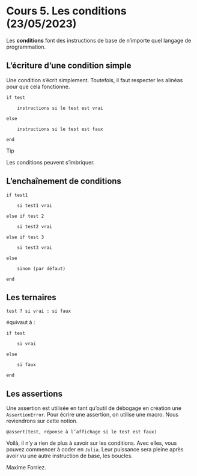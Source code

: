 # Cours 5. Les conditions (23/05/2023)

Les **conditions** font des instructions de base de n’importe quel langage de programmation.

## L’écriture d’une condition simple

Une condition s’écrit simplement. Toutefois, il faut respecter les alinéas pour que cela fonctionne.

	if test

		instructions si le test est vrai

	else

		instructions si le test est faux

	end

> [!TIP]
> Les conditions peuvent s’imbriquer.

## L’enchaînement de conditions

	if test1

		si test1 vrai

	else if test 2

		si test2 vrai

	else if test 3

		si test3 vrai

	else

		sinon (par défaut)

	end

## Les ternaires

	test ? si vrai : si faux

équivaut à :

	if test

		si vrai

	else

		si faux

	end

## Les assertions

Une assertion est utilisée en tant qu’outil de débogage en création une `AssertionError`. Pour écrire une assertion, on utilise une macro. Nous reviendrons sur cette notion.

	@assert(test, réponse à l’affichage si le test est faux)

Voilà, il n’y a rien de plus à savoir sur les conditions. Avec elles, vous pouvez commencer à coder en `Julia`. Leur puissance sera pleine après avoir vu une autre instruction de base, les boucles.

Maxime Forriez.